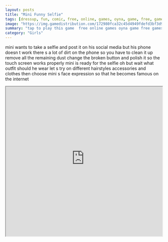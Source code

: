 ```yaml
---
layout: posts
title: "Mini Funny Selfie"
tags: [dressup, fun, comic, free, online, games, oyna, game, free, games, play, play, games]
image: "https://img.gamedistribution.com/172980fca32c45d4949fdefd3bf3d94f-512x384.jpeg"
summary: "tap to play this game  free online games oyna game free games play play games"
category: "Girls"
---
```


mini wants to take a selfie and post it on his social media but his phone doesn t work there s a lot of dirt on the phone so you have to clean it up remove all the remaining dust change the broken button and polish it so the touch screen works properly mini is ready for the selfie oh but wait what outfit should he wear let s try on different hairstyles accessories and clothes then choose mini s face expression so that he becomes famous on the internet

<iframe width="100%" height="480px;" src="https://html5.gamedistribution.com/172980fca32c45d4949fdefd3bf3d94f/"></iframe>